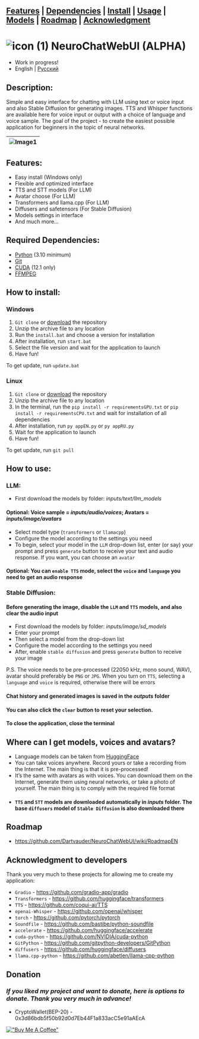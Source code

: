 ## [Features](/#Features) | [Dependencies](/#Required-Dependencies) | [Install](/How-to-install) | [Usage](/#How-to-use) | [Models](/#Where-can-I-get-models-voices-and-avatars) | [Roadmap](/#Roadmap) | [Acknowledgment](/#Acknowledgment-to-developers)

# ![icon (1)](https://github.com/Dartvauder/NeuroChatWebUI/assets/140557322/e3c1d95a-828f-4a65-bea6-64c336dbe6fa) NeuroChatWebUI (ALPHA)
* Work in progress!
* English | [Русский](/README_RU.md)
## Description:

Simple and easy interface for chatting with LLM using text or voice input and also Stable Diffusion for generating images. TTS and Whisper functions are available here for voice input or output with a choice of language and voice sample. The goal of the project - to create the easiest possible application for beginners in the topic of neural networks.

|![Image1](https://github.com/Dartvauder/NeuroChatWebUI/assets/140557322/98e185c1-6011-434c-af9f-885d1c5ded48) |
|:---:|

## Features:

* Easy install (Windows only)
* Flexible and optimized interface
* TTS and STT models (For LLM)
* Avatar choose (For LLM)
* Transformers and llama.cpp (For LLM)
* Diffusers and safetensors (For Stable Diffusion)
* Models settings in interface
* And much more...

## Required Dependencies:

* [Python](https://www.python.org/downloads/) (3.10 minimum)
* [Git](https://git-scm.com/downloads)
* [CUDA](https://developer.nvidia.com/cuda-downloads) (12.1 only)
* [FFMPEG](https://ffmpeg.org/download.html)

## How to install:

### Windows

1) `Git clone` or [download](https://github.com/Dartvauder/NeuroChatWebUI/archive/refs/tags/Alpha.zip) the repository
2) Unzip the archive file to any location
3) Run the `install.bat` and choose a version for installation
4) After installation, run `start.bat`
5) Select the file version and wait for the application to launch
6) Have fun!

To get update, run `update.bat`

### Linux

1) `Git clone` or [download](https://github.com/Dartvauder/NeuroChatWebUI/archive/refs/tags/Alpha.zip) the repository
2) Unzip the archive file to any location
3) In the terminal, run the `pip install -r requirementsGPU.txt` or `pip install -r requirementsCPU.txt` and wait for installation of all dependencies
4) After installation, run `py appEN.py` or `py appRU.py`
5) Wait for the application to launch
6) Have fun!

To get update, run `git pull`

## How to use:

### LLM:

* First download the models by folder: *inputs/text/llm_models*
#### Optional: Voice sample = *inputs/audio/voices*; Avatars = *inputs/image/avatars*
* Select model type (`transformers` or `llamacpp`)
* Сonfigure the model according to the settings you need
* To begin, select your model in the `LLM` drop-down list, enter (or say) your prompt and press `generate` button to receive your text and audio response. If you want, you can choose an `avatar`
#### Optional: You can `enable TTS` mode, select the `voice` and `language` you need to get an audio response

### Stable Diffusion:

#### Before generating the image, disable the `LLM` and `TTS` models, and also clear the audio input

* First download the models by folder: *inputs/image/sd_models*
* Enter your prompt
* Then select a model from the drop-down list 
* Сonfigure the model according to the settings you need
* After, enable `stable diffusion` and press `generate` button to receive your image

P.S. The voice needs to be pre-processed (22050 kHz, mono sound, WAV), avatar should preferably be `PNG` or `JPG`. When you turn on `TTS`, selecting a `language` and `voice` is required, otherwise there will be errors

#### Chat history and generated images is saved in the *outputs* folder
#### You can also click the `clear` button to reset your selection.
#### To close the application, close the terminal

## Where can I get models, voices and avatars?

* Language models can be taken from [HuggingFace](https://huggingface.co/models)
* You can take voices anywhere. Record yours or take a recording from the Internet. The main thing is that it is pre-processed!
* It’s the same with avatars as with voices. You can download them on the Internet, generate them using neural networks, or take a photo of yourself. The main thing is to comply with the required file format
* #### `TTS` and `STT` models are downloaded automatically in *inputs* folder. The base `diffusers` model of `Stable Diffusion` is also downloaded there 

## Roadmap

* https://github.com/Dartvauder/NeuroChatWebUI/wiki/RoadmapEN

## Acknowledgment to developers

Thank you very much to these projects for allowing me to create my application:

* `Gradio` - https://github.com/gradio-app/gradio
* `Transformers` - https://github.com/huggingface/transformers
* `TTS` - https://github.com/coqui-ai/TTS
* `openai-Whisper` - https://github.com/openai/whisper
* `torch` - https://github.com/pytorch/pytorch
* `Soundfile` - https://github.com/bastibe/python-soundfile
* `accelerate` - https://github.com/huggingface/accelerate
* `cuda-python` - https://github.com/NVIDIA/cuda-python
* `GitPython` - https://github.com/gitpython-developers/GitPython
* `diffusers` - https://github.com/huggingface/diffusers
* `llama.cpp-python` - https://github.com/abetlen/llama-cpp-python

## Donation

### *If you liked my project and want to donate, here is options to donate. Thank you very much in advance!*

* CryptoWallet(BEP-20) - 0x3d86bdb5f50b92d0d7Eb44F1a833acC5e91aAEcA

[!["Buy Me A Coffee"](https://www.buymeacoffee.com/assets/img/custom_images/orange_img.png)](https://www.buymeacoffee.com/Dartvauder)

